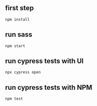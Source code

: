 
## first step 
```npm install```

## run sass
```npm start```

## run cypress tests with UI
```npx cypress open```

## run cypress tests with NPM
```npm test```